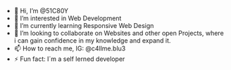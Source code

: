   - 👋 Hi, I’m @51C80Y
- 👀 I’m interested in Web Development
- 🌱 I’m currently learning Responsive Web Design
- 💞️ I’m looking to collaborate on Websites and other open Projects, where i can gain confidence in my knowledge and expand it.
- 📫 How to reach me, IG: @c4llme.blu3
- ⚡ Fun fact: I´m a self lerned developer

<!---
51C80Y/51C80Y is a ✨ special ✨ repository because its `README.md` (this file) appears on your GitHub profile.
You can click the Preview link to take a look at your changes.
--->
